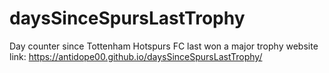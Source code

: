 # daysSinceSpursLastTrophy
Day counter since Tottenham Hotspurs FC  last won a major trophy
website link: https://antidope00.github.io/daysSinceSpursLastTrophy/
